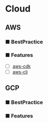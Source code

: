 # Cloud
## AWS
### ■ BestPractice
### ■ Features
- [ ] [aws-cdk]()
- [ ] [aws-cli]()
## GCP
### ■ BestPractice
### ■ Features
